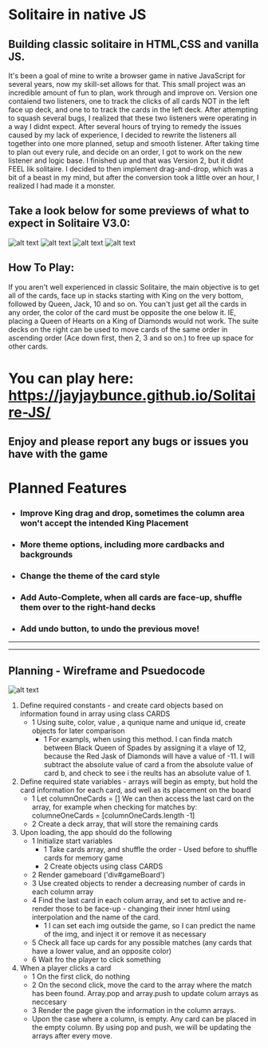 # Solitaire in native JS
## Building classic solitaire in HTML,CSS and vanilla JS. 

 It's been a goal of mine to write a browser game in native JavaScript for several years, now my skill-set allows for that. This small project was an incredible amount of fun to plan, work through and improve on. Version one contaiend two listeners, one to track the clicks of all cards NOT in the left face up deck, and one to to track the cards in the left deck. After attempting to squash several bugs, I realized that these two listeners were operating in a way I didnt expect. After several hours of trying to remedy the issues caused by my lack of experience, I decided to rewrite the listeners all together into one more planned, setup and smooth listener. After taking time to plan out every rule, and decide on an order, I got to work on the new listener and logic base. I finished up and that was Version 2, but it didnt FEEL lik solitaire. I decided to then implement drag-and-drop, which was a bit of a beast in my mind, but after the conversion took a little over an hour, I realized I had made it a monster. 
</p>

## Take a look below for some previews of what to expect in Solitaire V3.0: 
![alt text](gameboard.png)
![alt text](gameboardstarted.png)
![alt text](gameboardprogress.png)
![alt text](gamewin.png)



## How To Play:
 If you aren't well experienced in classic Solitaire, the main objective is to get all of the cards, face up in stacks starting with King on the very bottom, followed by Queen, Jack, 10 and so on. You can't just get all the cards in any order, the color of the card must be opposite the one below it. IE, placing a Queen of Hearts on a King of Diamonds would not work. The suite decks on the right can be used to move cards of the same order in ascending order (Ace down first, then 2, 3 and so on.) to free up space for other cards.


# You can play here: https://jayjaybunce.github.io/Solitaire-JS/ 
## Enjoy and please report any bugs or issues you have with the game





# Planned Features
* ### Improve King drag and drop, sometimes the column area won't accept the intended King Placement
* ### More theme options, including more cardbacks and backgrounds
* ### Change the theme of the card style
* ### Add Auto-Complete, when all cards are face-up, shuffle them over to the right-hand decks
* ### Add undo button, to undo the previous move!
<hr>
<hr>

## Planning - Wireframe and Psuedocode
![alt text](wireframe.png)
1. Define required constants - and create card objects based on information found in array using class CARDS
    * 1 Using suite, color, value , a qunique name and unique id, create objects for later comparison
        * 1 For exampls, when using this method. I can finda match between Black Queen of Spades by assigning it a vlaye of 12, because the Red Jask of Diamonds will have a value of -11. I will subtract the absolute value of card a from the absolute value of card b, and check to see i the reults has an absolute value of 1.
2. Define required state variables - arrays will begin as empty, but hold the card information for each card, asd well as its placement on the board
    * 1 Let columnOneCards = [] We can then access the last card on the array, for example when checking for matches by: columneOneCards = [columnOneCards.length -1]
    * 2 Create a deck array, that will store the remaining cards
3. Upon loading, the app should do the following
    * 1 Initialize start variables
        * 1 Take cards array, and shuffle the order - Used before to shuffle cards for memory game
        * 2 Create objects using class CARDS
    * 2 Render gameboard ('div#gameBoard')
    * 3 Use created objects to render a decreasing number of cards in each column array
    * 4 Find the last card in each colum array, and set to active and re-render those to be face-up - changing their inner html using interpolation and the name of the card.
        * 1 I can set each img outside the game, so I can predict the name of the img, and inject it or remove it as necessary
    * 5 Check all face up cards for any possible matches (any cards that have a lower value, and an opposite color)
    * 6 Wait fro the player to click something
4. When a player clicks a card
    * 1 On the first click, do nothing
    * 2 On the second click, move the card to the array where the match has been found. Array.pop and array.push to update colum arrays as neccesary
    * 3 Render the page given the information in the column arrays.
    * Upon the case where a column, is empty. Any card can be placed in the empty column. By using pop and push, we will be updating the arrays after every move. 



